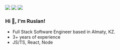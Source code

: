 [<img src="https://img.shields.io/badge/linkedin-%230077B5.svg?&style=for-the-badge&logo=linkedin&logoColor=white" />](https://www.linkedin.com/in/kurrx/)
[<img src="https://img.shields.io/badge/twitter-000000.svg?&style=for-the-badge&logo=x&logoColor=white" />](https://twitter.com/kurr_dev)
[<img src="https://img.shields.io/badge/website-2C003B.svg?&style=for-the-badge&logo=Qiskit&logoColor=white" />](https://kurr.dev)

### Hi 👋, I'm Ruslan!

- Full Stack Software Engineer based in Almaty, KZ.
- 3+ years of experience
- JS/TS, React, Node

